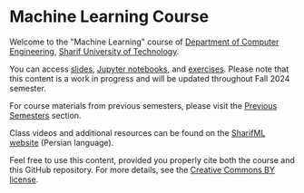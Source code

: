 # Machine Learning Course  

Welcome to the "Machine Learning" course of [Department of Computer Engineering](https://ce.sharif.edu), [Sharif University of Technology](https://www.sharif.edu). 

You can access [slides](https://github.com/SharifiZarchi/Introduction_to_Machine_Learning/tree/main/Slides), [Jupyter notebooks](https://github.com/SharifiZarchi/Introduction_to_Machine_Learning/tree/main/Jupyter_Notebooks), and [exercises](https://github.com/SharifiZarchi/Introduction_to_Machine_Learning/tree/main/Exercises). Please note that this content is a work in progress and will be updated throughout Fall 2024 semester.

For course materials from previous semesters, please visit the [Previous Semesters](https://github.com/SharifiZarchi/Introduction_to_Machine_Learning/tree/main/Previous_Semesters) section.

Class videos and additional resources can be found on the [SharifML website](http://www.SharifML.ir) (Persian language).

Feel free to use this content, provided you properly cite both the course and this GitHub repository. For more details, see the [Creative Commons BY license](https://creativecommons.org/licenses/by/4.0/).
